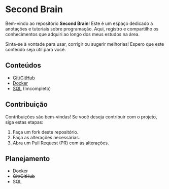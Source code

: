 # Second Brain

Bem-vindo ao repositório **Second Brain**! Este é um espaço dedicado a anotações e tutoriais sobre programação. Aqui, registro e compartilho os conhecimentos que adquiri ao longo dos meus estudos na área.

Sinta-se à vontade para usar, corrigir ou sugerir melhorias! Espero que este conteúdo seja útil para você.

## Conteúdos

- [Git/GitHub](Git/Introdução.md)
- [Docker](Docker/Introdução.md)
- [SQL](SQL/Introdução.md) (Imcompleto)

## Contribuição

Contribuições são bem-vindas! Se você deseja contribuir com o projeto, siga estas etapas:

1. Faça um fork deste repositório.
2. Faça as alterações necessárias.
3. Abra um Pull Request (PR) com as alterações.

## Planejamento

- ~~Docker~~
- ~~Git/GitHub~~
- SQL 